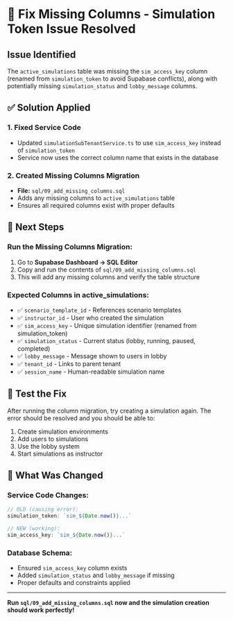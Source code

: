 # 🔧 Fix Missing Columns - Simulation Token Issue Resolved

## Issue Identified
The `active_simulations` table was missing the `sim_access_key` column (renamed from `simulation_token` to avoid Supabase conflicts), along with potentially missing `simulation_status` and `lobby_message` columns.

## ✅ Solution Applied

### 1. **Fixed Service Code**
- Updated `simulationSubTenantService.ts` to use `sim_access_key` instead of `simulation_token`
- Service now uses the correct column name that exists in the database

### 2. **Created Missing Columns Migration**
- **File:** `sql/09_add_missing_columns.sql`
- Adds any missing columns to `active_simulations` table
- Ensures all required columns exist with proper defaults

## 🚀 Next Steps

### Run the Missing Columns Migration:
1. Go to **Supabase Dashboard → SQL Editor**
2. Copy and run the contents of `sql/09_add_missing_columns.sql`
3. This will add any missing columns and verify the table structure

### Expected Columns in active_simulations:
- ✅ `scenario_template_id` - References scenario templates
- ✅ `instructor_id` - User who created the simulation  
- ✅ `sim_access_key` - Unique simulation identifier (renamed from simulation_token)
- ✅ `simulation_status` - Current status (lobby, running, paused, completed)
- ✅ `lobby_message` - Message shown to users in lobby
- ✅ `tenant_id` - Links to parent tenant
- ✅ `session_name` - Human-readable simulation name

## 🎯 Test the Fix

After running the column migration, try creating a simulation again. The error should be resolved and you should be able to:

1. Create simulation environments
2. Add users to simulations  
3. Use the lobby system
4. Start simulations as instructor

## 📝 What Was Changed

### Service Code Changes:
```typescript
// OLD (causing error):
simulation_token: `sim_${Date.now()}...`

// NEW (working):
sim_access_key: `sim_${Date.now()}...`
```

### Database Schema:
- Ensured `sim_access_key` column exists
- Added `simulation_status` and `lobby_message` if missing
- Proper defaults and constraints applied

---

**Run `sql/09_add_missing_columns.sql` now and the simulation creation should work perfectly!**